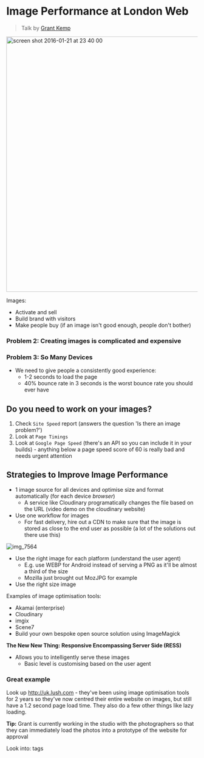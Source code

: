 # Image Performance at London Web
> Talk by [Grant Kemp](http://www.twitter.com/ukandroid)

<a href="https://twitter.com/iteles/status/690256222315003904/photo/1"><img width="672" alt="screen shot 2016-01-21 at 23 40 00" src="https://cloud.githubusercontent.com/assets/4185328/12498158/6199c7ca-c098-11e5-8513-afb56b2e435c.png"></a>


Images:
+ Activate and sell
+ Build brand with visitors
+ Make people buy (if an image isn't good enough, people don't bother)

### Problem 2: Creating images is complicated and expensive

### Problem 3: So Many Devices
+ We need to give people a consistently good experience:
  + 1-2 seconds to load the page
  + 40% bounce rate in 3 seconds is the worst bounce rate you should ever have


## Do you need to work on your images?
1. Check `Site Speed` report (answers the question 'Is there an image problem?')
2. Look at `Page Timings`
3. Look at `Google Page Speed` (there's an API so you can include it in your
builds) - anything below a page speed score of 60 is really bad and needs urgent
attention

## Strategies to Improve Image Performance
+ 1 image source for all devices and optimise size and format automatically (for each device _browser_)
  + A service like Cloudinary programatically changes the file based on the URL (video demo on the cloudinary website)
+ Use one workflow for images
  + For fast delivery, hire out a CDN to make sure that the image is stored as close to the end user as possible (a lot of the solutions out there use this)
  
![img_7564](https://cloud.githubusercontent.com/assets/4185328/12497825/1eb1c7a2-c096-11e5-84dd-2d2aa895c78d.jpg)

+ Use the right image for each platform (understand the user agent)
  + E.g. use WEBP for Android instead of serving a PNG as it'll be almost a third of the size
  + Mozilla just brought out MozJPG for example
+ Use the right size image

Examples of image optimisation tools:
  + Akamai (enterprise)
  + Cloudinary
  + imgix
  + Scene7
  + Build your own bespoke open source solution using ImageMagick

**The New New Thing: Responsive Encompassing Server Side (RESS)**
+ Allows you to intelligently serve these images
  + Basic level is customising based on the user agent
  
  
### Great example  
Look up http://uk.lush.com - they've been using image optimisation tools for 2 years so they've now centred their entire website on images, but still have a 1.2 second page load time. They also do a few other things like lazy loading.

**Tip:** Grant is currently working in the studio with the photographers so that they can immediately load the photos into a prototype of the website for approval

Look into: <picture> tags